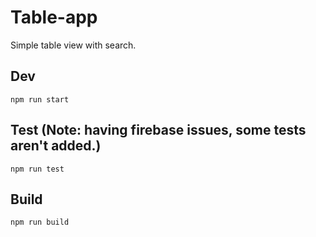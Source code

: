 # Table-app
Simple table view with search.

## Dev
`npm run start`

## Test (Note: having firebase issues, some tests aren't added.)
`npm run test`

## Build
`npm run build`
